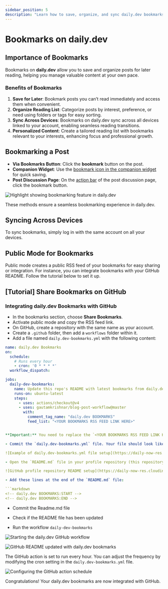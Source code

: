 ```yaml
---
sidebar_position: 5
description: "Learn how to save, organize, and sync daily.dev bookmarks across devices and share them on GitHub for seamless access and integration."
---
```


# Bookmarks on daily.dev

## Importance of Bookmarks

Bookmarks on **daily.dev** allow you to save and organize posts for later reading, helping you manage valuable content at your own pace.

### Benefits of Bookmarks

1. **Save for Later**: Bookmark posts you can’t read immediately and access them when convenient.
2. **Organize Reading List**: Categorize posts by interest, preference, or need using folders or tags for easy sorting.
3. **Sync Across Devices**: Bookmarks on daily.dev sync across all devices linked to your account, enabling seamless reading transitions.
4. **Personalized Content**: Create a tailored reading list with bookmarks relevant to your interests, enhancing focus and professional growth.

## Bookmarking a Post

- **Via Bookmarks Button**: Click the **bookmark** button on the post.
- **Companion Widget**: Use the [bookmark icon in the companion widget](https://app.daily.dev/posts/6IVMj7uuS) for quick saving.
- **Post Discussion Page**: On the [action bar](https://app.daily.dev/posts/yc3ZVzfLY) of the post discussion page, click the bookmark button.

![Highlight showing bookmarking feature in daily.dev](https://daily-now-res.cloudinary.com/image/upload/v1724398568/docs-v2/9ff96218-b88c-4c45-94b6-e087cf2d6810.png)

These methods ensure a seamless bookmarking experience in daily.dev.

## Syncing Across Devices

To sync bookmarks, simply log in with the same account on all your devices.

## Public Mode for Bookmarks

Public mode creates a public RSS feed of your bookmarks for easy sharing or integration. For instance, you can integrate bookmarks with your GitHub README. Follow the tutorial below to set it up.

## [Tutorial] Share Bookmarks on GitHub

### Integrating daily.dev Bookmarks with GitHub

- In the bookmarks section, choose **Share Bookmarks**.
- Activate public mode and copy the RSS feed link.
- On GitHub, create a repository with the same name as your account.
- Create a `.github` folder, then add a `workflows` folder within it.
- Add a file named `daily.dev-bookmarks.yml` with the following content:

```yaml
name: daily.dev Bookmarks
on:
  schedule:
    # Runs every hour
    - cron: '0 * * * *'
  workflow_dispatch:

jobs:
  daily-dev-bookmarks:
    name: Update this repo's README with latest bookmarks from daily.dev
    runs-on: ubuntu-latest
    steps:
      - uses: actions/checkout@v4
      - uses: gautamkrishnar/blog-post-workflow@master
        with:
          comment_tag_name: "daily.dev BOOKMARKS"
          feed_list: "<YOUR BOOKMARKS RSS FEED LINK HERE>"


**Important:** You need to replace the `<YOUR BOOKMARKS RSS FEED LINK HERE>` with your own RSS feed.

- Commit the `daily.dev-bookmarks.yml` file. Your file should look like this:

![Example of daily.dev-bookmarks.yml file setup](https://daily-now-res.cloudinary.com/image/upload/v1644219700/docs/bookmarksGithub6.png)

- Open the `README.md` file in your profile repository (this repository should be named the same as your GitHub account).

![GitHub profile repository README setup](https://daily-now-res.cloudinary.com/image/upload/v1644219700/docs/bookmarksGithub7.png)

- Add these lines at the end of the `README.md` file:

```markdown
<!-- daily.dev BOOKMARKS:START -->
<!-- daily.dev BOOKMARKS:END -->

```
- Commit the Readme.md file
- Check if the README file has been updated

- Run the workflow  `daily-dev-bookmarks`

![Starting the daily.dev GitHub workflow](https://daily-now-res.cloudinary.com/image/upload/v1644219700/docs/bookmarksGithub9.png)

![GitHub README updated with daily.dev bookmarks](https://daily-now-res.cloudinary.com/image/upload/v1644219700/docs/bookmarksGithub11.png)

The GitHub action is set to run every hour. You can adjust the frequency by modifying the cron setting in the `daily.dev-bookmarks.yml` file.

![Configuring the GitHub action schedule](https://daily-now-res.cloudinary.com/image/upload/v1644219700/docs/bookmarksGithub12.png)

Congratulations! Your daily.dev bookmarks are now integrated with GitHub.
